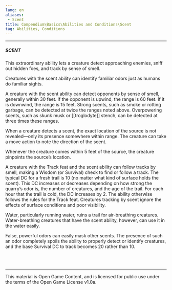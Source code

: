 ```yaml
---
lang: en
aliases:
 - Scent
title: Compendium\Basics\Abilities and Conditions\Scent
tag: Abilities, Conditions
---
```


---
##### SCENT

This extraordinary ability lets a creature detect approaching enemies, sniff out hidden foes, and track by sense of smell.

Creatures with the scent ability can identify familiar odors just as humans do familiar sights.

A creature with the scent ability can detect opponents by sense of smell, generally within 30 feet. If the opponent is upwind, the range is 60 feet. If it is downwind, the range is 15 feet. Strong scents, such as smoke or rotting garbage, can be detected at twice the ranges noted above. Overpowering scents, such as skunk musk or [[troglodyte]] stench, can be detected at three times these ranges.

When a creature detects a scent, the exact location of the source is not revealed—only its presence somewhere within range. The creature can take a move action to note the direction of the scent.

Whenever the creature comes within 5 feet of the source, the creature pinpoints the source’s location.

A creature with the Track feat and the scent ability can follow tracks by smell, making a Wisdom (or Survival) check to find or follow a track. The typical DC for a fresh trail is 10 (no matter what kind of surface holds the scent). This DC increases or decreases depending on how strong the quarry’s odor is, the number of creatures, and the age of the trail. For each hour that the trail is cold, the DC increases by 2. The ability otherwise follows the rules for the Track feat. Creatures tracking by scent ignore the effects of surface conditions and poor visibility.

Water, particularly running water, ruins a trail for air-breathing creatures. Water-breathing creatures that have the scent ability, however, can use it in the water easily.

False, powerful odors can easily mask other scents. The presence of such an odor completely spoils the ability to properly detect or identify creatures, and the base Survival DC to track becomes 20 rather than 10.



<br><br>

---

This material is Open Game Content, and is licensed for public use under the terms of the Open Game License v1.0a.
